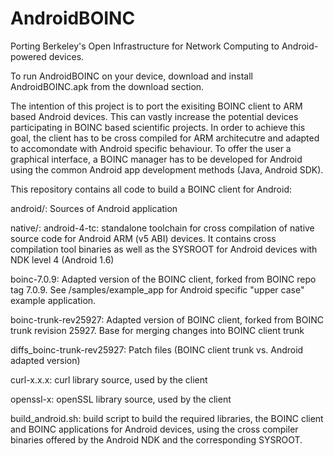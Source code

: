 AndroidBOINC
============

Porting Berkeley's Open Infrastructure for Network Computing to Android-powered devices.

To run AndroidBOINC on your device, download and install AndroidBOINC.apk from the download section.

The intention of this project is to port the exisiting BOINC client to ARM based Android devices. This can vastly increase the potential devices participating in BOINC based scientific projects. In order to achieve this goal, the client has to be cross compiled for ARM architecutre and adapted to accomondate with Android specific behaviour. To offer the user a graphical interface, a BOINC manager has to be developed for Android using the common Android app development methods (Java, Android SDK).

This repository contains all code to build a BOINC client for Android:

android/:
Sources of Android application

native/:
android-4-tc: standalone toolchain for cross compilation of native source code for Android ARM (v5 ABI) devices. It contains cross compilation tool binaries as well as the SYSROOT for Android devices with NDK level 4 (Android 1.6)

boinc-7.0.9: Adapted version of the BOINC client, forked from BOINC repo tag 7.0.9. See /samples/example_app for Android specific "upper case" example application.

boinc-trunk-rev25927: Adapted version of BOINC client, forked from BOINC trunk revision 25927. Base for merging changes into BOINC client trunk

diffs_boinc-trunk-rev25927: Patch files (BOINC client trunk vs. Android adapted version)

curl-x.x.x: curl library source, used by the client

openssl-x: openSSL library source, used by the client

build_android.sh: build script to build the required libraries, the BOINC client and BOINC applications for Android devices, using the cross compiler binaries offered by the Android NDK and the corresponding SYSROOT.


	 
